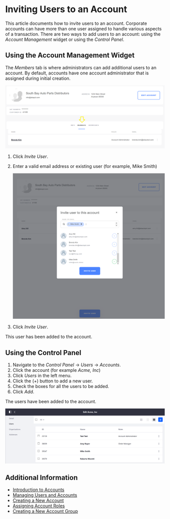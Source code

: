 # Inviting Users to an Account

This article documents how to invite users to an account. Corporate accounts can have more than one user assigned to handle various aspects of a transaction. There are two ways to add users to an account: using the _Account Management_ widget or using the _Control Panel_.

## Using the Account Management Widget

The _Members_ tab is where administrators can add additional users to an account. By default, accounts have one account administrator that is assigned during initial creation.

   ![Account Management Widget's Members Tab](./images/01.png)

1. Click _Invite User_.
1. Enter a valid email address or existing user (for example, Mike Smith)

   ![Inviting a User to the Account](./images/02.png)

1. Click _Invite User_.

This user has been added to the account.

## Using the Control Panel

1. Navigate to the _Control Panel_ → _Users_ → _Accounts_.
1. Click the account (for example _Acme, Inc_)
1. Click _Users_ in the left menu.
1. Click the (+) button to add a new user.
1. Check the boxes for all the users to be added.
1. Click _Add_.

The users have been added to the account.

![Inviting a user to an Account in the Control Panel](./images/03.png)

## Additional Information

* [Introduction to Accounts](../introduction-to-accounts/README.md)
* [Managing Users and Accounts](../README.md)
* [Creating a New Account](../customers/creating-a-new-account.md)
* [Assigning Account Roles](../customers/assigning-account-roles.md)
* [Creating a New Account Group](../creating-a-new-account-group/README.md)
